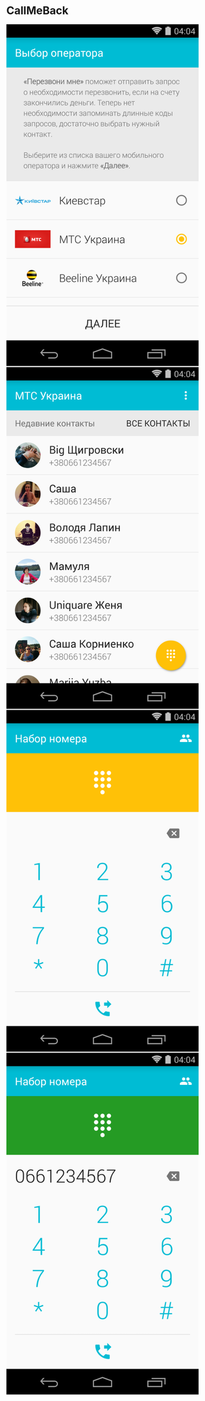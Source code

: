 CallMeBack
==========

![](art/screenshots/1.png)
![](art/screenshots/2.png)
![](art/screenshots/3.png)
![](art/screenshots/4.png)
